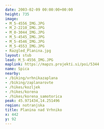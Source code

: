 ```yaml
---
date: 2003-02-09 00:00:00+00:00
height: 735
image:
- M_5-4556_IMG.JPG
- M_2-2210_IMG.JPG
- M_0-3044_IMG.JPG
- M_5-4545_IMG.JPG
- M_5-4546_IMG.JPG
- M_5-4553_IMG.JPG
- Razgled_Planina.jpg
layout: stub
lead: M_5-4556_IMG.JPG
maplink: https://mapzs.projekti.si/poi/5344
name: Spica
nearby:
- /biking/vrhnikazaplana
- /biking/zaplanarovte
- /hikes/kozljek
- /hikes/korena
- /hikes/korena_samotorica
peak: 45.971434,14.251496
region: notranjska
title: Planina nad Vrhniko
x: 442
y: 92
---
```


